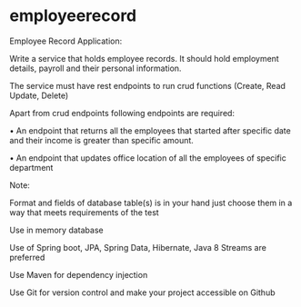 # employeerecord


Employee Record Application:

Write a service that holds employee records. It should hold employment details, payroll and their personal information.

The service must have rest endpoints to run crud functions (Create, Read Update, Delete)

Apart from crud endpoints following endpoints are required:

•	An endpoint that returns all the employees that started after specific date and their income is greater than specific amount.

•	An endpoint that updates office location of all the employees of specific department


Note:

Format and fields of database table(s) is in your hand just choose them in a way that meets requirements of the test

Use in memory database

Use of Spring boot, JPA, Spring Data, Hibernate, Java 8 Streams are preferred

Use Maven for dependency injection

Use Git for version control and make your project accessible on Github
